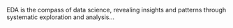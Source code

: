 EDA is the compass of data science, revealing insights and patterns through systematic exploration and analysis...
